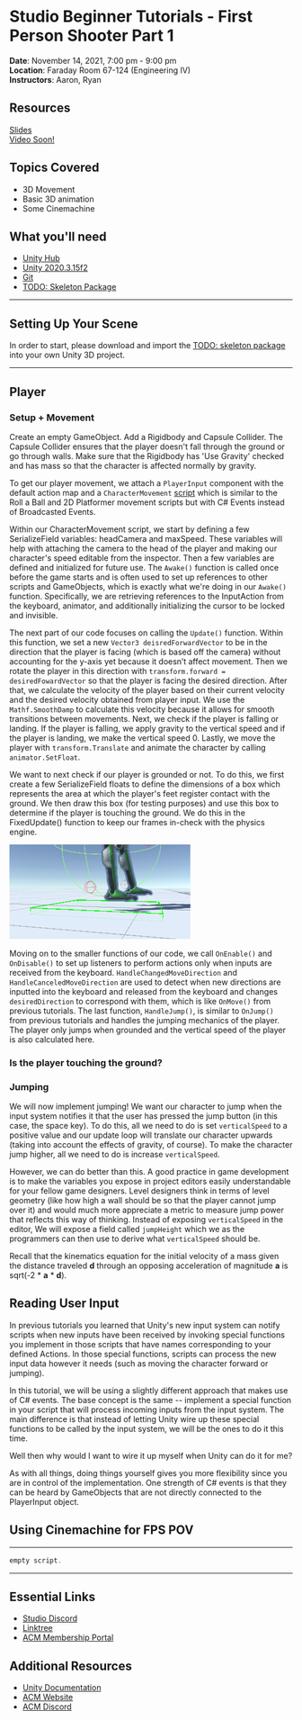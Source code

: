 # Studio Beginner Tutorials - First Person Shooter Part 1
  
**Date**: November 14, 2021, 7:00 pm - 9:00 pm<br>
**Location**: Faraday Room 67-124 (Engineering IV)<br>
**Instructors**: Aaron, Ryan
 
## Resources
[Slides](https://docs.google.com/presentation/d/1HeNhXbYw5ydabzrZ79q-_CXQgvbaTx2jRu7gqmSFw3M/edit?usp=sharing)<br>
[Video Soon!](Soon)
 
## Topics Covered
* 3D Movement
* Basic 3D animation
* Some Cinemachine
 
## What you'll need
* [Unity Hub](https://unity.com/download)
* [Unity 2020.3.15f2](https://unity3d.com/unity/qa/lts-releases)
* [Git](https://git-scm.com/downloads)
* [TODO: Skeleton Package](package_link)

---

## Setting Up Your Scene
In order to start, please download and import the [TODO: skeleton package](package_link) into your own Unity 3D project.

---

## Player
### Setup + Movement
Create an empty GameObject. Add a Rigidbody and Capsule Collider. The Capsule Collider ensures that the player doesn't fall through the ground or go through walls. Make sure that the Rigidbody has 'Use Gravity' checked and has mass so that the character is affected normally by gravity.

To get our player movement, we attach a `PlayerInput` component with the default action map and a `CharacterMovement` [script](https://github.com/uclaacm/studio-beginner-tutorials-f21/blob/3d-fps-part-i/First%20Person%20Shooter%20Part%20I/Assets/Scripts/CharacterMovement.cs) which is similar to the Roll a Ball and 2D Platformer movement scripts but with C# Events instead of Broadcasted Events.

Within our CharacterMovement script, we start by defining a few SerializeField variables: headCamera and maxSpeed. These variables will help with attaching the camera to the head of the player and making our character's speed editable from the inspector. Then a few variables are defined and initialized for future use. The `Awake()` function is called once before the game starts and is often used to set up references to other scripts and GameObjects, which is exactly what we're doing in our `Awake()` function. Specifically, we are retrieving references to the InputAction from the keyboard, animator, and additionally initializing the cursor to be locked and invisible.

The next part of our code focuses on calling the `Update()` function. Within this function, we set a new `Vector3 deisredForwardVector` to be in the direction that the player is facing (which is based off the camera) without accounting for the y-axis yet because it doesn’t affect movement. Then we rotate the player in this direction with `transform.forward = desiredFowardVector` so that the player is facing the desired direction. After that, we calculate the velocity of the player based on their current velocity and the desired velocity obtained from player input. We use the `Mathf.SmoothDamp` to calculate this velocity because it allows for smooth transitions between movements. Next, we check if the player is falling or landing. If the player is falling, we apply gravity to the vertical speed and if the player is landing, we make the vertical speed 0. Lastly, we move the player with `transform.Translate` and animate the character by calling `animator.SetFloat`.

We want to next check if our player is grounded or not. To do this, we first create a few SerializeField floats to define the dimensions of a box which represents the area at which the player's feet register contact with the ground. We then draw this box (for testing purposes) and use this box to determine if the player is touching the ground. We do this in the FixedUpdate() function to keep our frames in-check with the physics engine.

![Screenshot](Screenshots/image1.png)<br>

Moving on to the smaller functions of our code, we call `OnEnable()` and `OnDisable()` to set up listeners to perform actions only when inputs are received from the keyboard. `HandleChangedMoveDirection` and `HandleCanceledMoveDirection` are used to detect when new directions are inputted into the keyboard and released from the keyboard and changes `desiredDirection` to correspond with them, which is like `OnMove()` from previous tutorials. The last function, `HandleJump()`, is similar to `OnJump()` from previous tutorials and handles the jumping mechanics of the player. The player only jumps when grounded and the vertical speed of the player is also calculated here. 

### Is the player touching the ground?


### Jumping
We will now implement jumping! We want our character to jump when the input system notifies it that the user has pressed the jump button (in this case, the space key). To do this, all we need to do is set `verticalSpeed` to a positive value and our update loop will translate our character upwards (taking into account the effects of gravity, of course). To make the character jump higher, all we need to do is increase `verticalSpeed`.

However, we can do better than this. A good practice in game development is to make the variables you expose in project editors easily understandable for your fellow game designers. Level designers think in terms of level geometry (like how high a wall should be so that the player cannot jump over it) and would much more appreciate a metric to measure jump power that reflects this way of thinking. Instead of exposing `verticalSpeed` in the editor, We will expose a field called `jumpHeight` which we as the programmers can then use to derive what `verticalSpeed` should be.

Recall that the kinematics equation for the initial velocity of a mass given the distance traveled **d** through an opposing acceleration of magnitude **a** is sqrt(-2 * **a** * **d**). 

## Reading User Input
In previous tutorials you learned that Unity's new input system can notify scripts when new inputs have been received by invoking special functions you implement in those scripts that have names corresponding to your defined Actions. In those special functions, scripts can process the new input data however it needs (such as moving the character forward or jumping). 

In this tutorial, we will be using a slightly different approach that makes use of C# events. The base concept is the same -- implement a special function in your script that will process incoming inputs from the input system. The main difference is that instead of letting Unity wire up these special functions to be called by the input system, we will be the ones to do it this time.

Well then why would I want to wire it up myself when Unity can do it for me?

As with all things, doing things yourself gives you more flexibility since you are in control of the implementation. One strength of C# events is that they can be heard by GameObjects that are not directly connected to the PlayerInput object.

## Using Cinemachine for FPS POV



--- 

```c#   
empty script.
```
---
## Essential Links
- [Studio Discord](https://discord.com/invite/bBk2Mcw)
- [Linktree](https://linktr.ee/acmstudio)
- [ACM Membership Portal](https://members.uclaacm.com/)
## Additional Resources
- [Unity Documentation](https://docs.unity3d.com/Manual/index.html)
- [ACM Website](https://www.uclaacm.com/)
- [ACM Discord](https://discord.com/invite/eWmzKsY)
 

